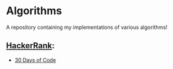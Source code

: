 # Algorithms
A repository containing my implementations of various algorithms!

## [HackerRank](https://github.com/stephaniesalgado/algorithms/tree/hackerrank): 
- [30 Days of Code](https://github.com/stephaniesalgado/algorithms/tree/hackerrank/thirtydaysofcode)
